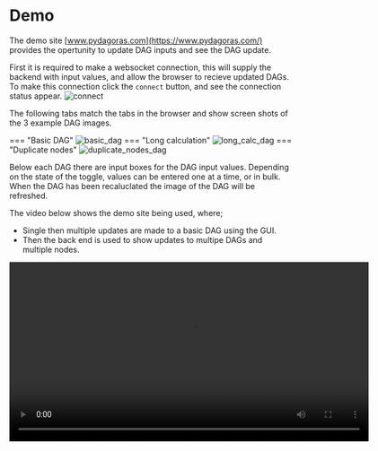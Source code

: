 # Demo

The demo site [www.pydagoras.com](https://www.pydagoras.com/) provides the opertunity to update DAG inputs and see the DAG update.

First it is required to make a websocket connection, this will supply the backend with input values, and allow the browser to recieve updated DAGs.
To make this connection click the `connect` button, and see the connection status appear.
   ![connect](images/connect.png "connect")


The following tabs match the tabs in the browser and show screen shots of the 3 example DAG images.

=== "Basic DAG"
    ![basic_dag](images/basic_dag.png "basic_dag")
=== "Long calculation"
    ![long_calc_dag](images/long_calc_dag.png "long_calc_dag")
=== "Duplicate nodes"
    ![duplicate_nodes_dag](images/duplicate_nodes_dag.png "duplicate_nodes")

Below each DAG there are input boxes for the DAG input values.
Depending on the state of the toggle, values can be entered one at a time, or in bulk.
When the DAG has been recaluclated the image of the DAG will be refreshed.


The video below shows the demo site being used, where;

* Single then multiple updates are made to a basic DAG using the GUI.
* Then the back end is used to show updates to multipe DAGs and multiple nodes.

<video width="640"  controls>
    <source src="../videos/pydagoras.mp4" type="video/mp4">
</video>

